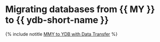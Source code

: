 # Migrating databases from {{ MY }} to {{ ydb-short-name }}

{% include notitle [MMY to YDB with Data Transfer](../../_tutorials/dataplatform/mmy-ydb-migration.md) %}

